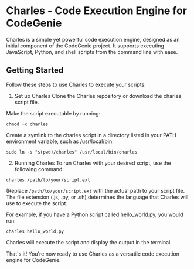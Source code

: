 # Charles - Code Execution Engine for CodeGenie
Charles is a simple yet powerful code execution engine, designed as an initial component of the CodeGenie project. It supports executing JavaScript, Python, and shell scripts from the command line with ease.

## Getting Started
Follow these steps to use Charles to execute your scripts:

1. Set up Charles
Clone the Charles repository or download the charles script file.

Make the script executable by running:

```
chmod +x charles
```
Create a symlink to the charles script in a directory listed in your PATH environment variable, such as /usr/local/bin:

```
sudo ln -s "$(pwd)/charles" /usr/local/bin/charles
```

2. Running Charles
To run Charles with your desired script, use the following command:

```
charles /path/to/your/script.ext
```
(Replace `/path/to/your/script.ext` with the actual path to your script file. The file extension (.js, .py, or .sh) determines the language that Charles will use to execute the script.

For example, if you have a Python script called hello_world.py, you would run:

```
charles hello_world.py
```

Charles will execute the script and display the output in the terminal.

That's it! You're now ready to use Charles as a versatile code execution engine for CodeGenie.

